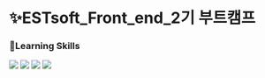 # ✨ESTsoft_Front_end_2기 부트캠프

### 📝Learning Skills

<img src="https://img.shields.io/badge/HTML-239120?style=for-the-badge&logo=html5&logoColor=white">
<img src ="https://img.shields.io/badge/CSS-239120?&style=for-the-badge&logo=css3&logoColor=white">
<img src ="https://img.shields.io/badge/JavaScript-F7DF1E?style=for-the-badge&logo=JavaScript&logoColor=white">
<img src="https://img.shields.io/badge/React-20232A?style=for-the-badge&logo=react&logoColor=61DAFB">
